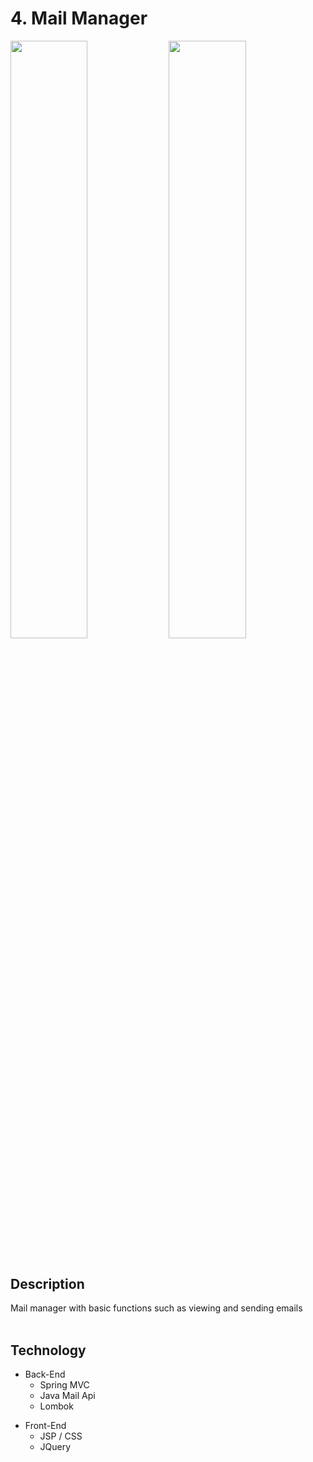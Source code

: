# 4. Mail Manager

<div>
  <img src="https://user-images.githubusercontent.com/60322749/126762849-631da97e-f727-41bf-acf5-9020ce9d5246.jpg" width="49.5%">
  <img src="https://user-images.githubusercontent.com/60322749/126762873-c4f86f11-15ad-4aea-9830-1e563daca9fe.jpg" width="49.5%">
</div> <br>

## Description
Mail manager with basic functions such as viewing and sending emails <br> <br>

## Technology
* Back-End
  * Spring MVC
  * Java Mail Api
  * Lombok

- Front-End
  - JSP / CSS
  - JQuery
